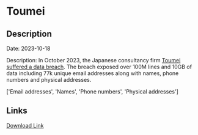 # Toumei

## Description

Date: 2023-10-18

Description:
In October 2023, the Japanese consultancy firm <a href="https://www.toumei.co.jp/news/2023/10/information_privacy/" target="_blank" rel="noopener">Toumei suffered a data breach</a>. The breach exposed over 100M lines and 10GB of data including 77k unique email addresses along with names, phone numbers and physical addresses.


['Email addresses', 'Names', 'Phone numbers', 'Physical addresses']

## Links

[Download Link](https://link-to.net/1229997/777.2931711598376/dynamic/?r=dG91bWVpLmNvLmpw)